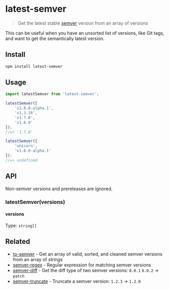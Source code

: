 # latest-semver

> Get the latest stable [semver](https://semver.org) version from an array of versions

This can be useful when you have an unsorted list of versions, like Git tags, and want to get the semantically latest version.

## Install

```sh
npm install latest-semver
```

## Usage

```js
import latestSemver from 'latest-semver';

latestSemver([
	'v1.8.0-alpha.1',
	'v1.3.16',
	'v1.7.0',
	'v1.6.9'
]);
//=> '1.7.0'

latestSemver([
	'unicorn',
	'v1.8.0-alpha.1'
]);
//=> undefined
```

## API

Non-semver versions and prereleases are ignored.

### latestSemver(versions)

#### versions

Type: `string[]`

## Related

- [to-semver](https://github.com/sindresorhus/to-semver) - Get an array of valid, sorted, and cleaned semver versions from an array of strings
- [semver-regex](https://github.com/sindresorhus/semver-regex) - Regular expression for matching semver versions
- [semver-diff](https://github.com/sindresorhus/semver-diff) - Get the diff type of two semver versions: `0.0.1` `0.0.2` → `patch`
- [semver-truncate](https://github.com/sindresorhus/semver-truncate) - Truncate a semver version: `1.2.3` → `1.2.0`
